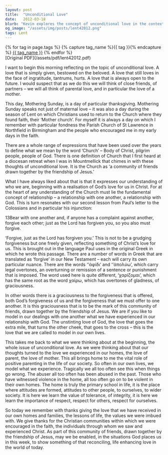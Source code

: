 ```yaml
---
layout: post
title:  "Unconditional Love"
date:   2012-03-18
blurb: "Kevin explores the concept of unconditional love in the context of Mothering Sunday, relating it to the love of God and the love within a community of faith. He emphasizes the importance of forgiveness, graciousness, and positive parenting, drawing parallels between our relationships with each other and our relationship with God."
og_image: "/assets/img/posts/lent42012.png"
tags: Lent
---    
```

<div class="tag-pills">
  {% for tag in page.tags %}
    {% capture tag_name %}{{ tag }}{% endcapture %}
    <a href="{{ site.baseurl }}/tag/{{ tag_name | slugify }}" class="tag-pill">{{ tag_name }}</a>
  {% endfor %}
</div>
[Original PDF](/assets/pdf/lent42012.pdf)

I want to begin this morning reflecting on the topic of unconditional love. A love that is simply given, bestowed on the beloved. A love that still loves in the face of ingratitude, tantrums, hurts. A love that is always open to the future. I would suspect that as we do this we will think of close friends, of partners – we will all think of parental love, and in particular the love of a mother.

This day, Mothering Sunday, is a day of particular thanksgiving. Mothering Sunday speaks not just of maternal love – it was also a day during the season of Lent on which Christians used to return to the Church where they found faith, their ‘Mother church’. For myself it is always a day on which I remember with particular fondness the Parish Church of St Lawrence in Northfield in Birmingham and the people who encouraged me in my early days in the faith.

There are a whole range of expressions that have been used over the years to define what we mean by the word ‘Church’ – Body of Christ, pilgrim people, people of God. There is one definition of Church that I first heard at a diocesan retreat when I was in Mountmellick that chimes in with these thoughts of unconditional love. It is the Church as ‘a community of friends drawn together by the friendship of Jesus.’

What I have always liked about that is that it expresses our understanding of who we are, beginning with a realisation of God’s love for us in Christ. For at the heart of any understanding of the Church must lie the fundamental concept of relationship – a relationship with one another, a relationship with God. This is turn resonates with our second lesson from Paul’s letter to the Colossians and in particular his injunction:

13Bear with one another and, if anyone has a complaint against another, forgive each other; just as the Lord has forgiven you, so you also must forgive.

‘Forgive, just as the Lord has forgiven you.’ This is not to be a grudging forgiveness but one freely given, reflecting something of Christ’s love for us. This is brought out in the language Paul uses in the original Greek in which he wrote this passage. There are a number of words in Greek that are translated as ‘forgive’ in our New Testament – each will carry its own particular nuance. There are the words ‘’ἀφίδι’ and ‘’ἀπολύω’, which carry legal overtones, an overturning or remission of a sentence or punishment that is imposed. The word used here is quite different, ‘χαρίζομαι’, which has the same root as the word χαίρω, which has overtones of gladness, of graciousness.

In other words there is a graciousness to the forgiveness that is offered, both God’s forgiveness of us and the forgiveness that we must offer to one another. It is this graciousness that is to be the mark of this community of friends, drawn together by the friendship of Jesus. We are if you like to model in our dealings with one another what we have experienced in our relationship with God. The unstinting love of God, the love that goes the extra mile, that turns the other cheek, that goes to the cross – this is the love that we are called to model in our own lives.

This takes me back to what we were thinking about at the beginning, the whole issue of unconditional love. As we were thinking about that our thoughts turned to the love we experienced in our homes, the love of parent, the love of mother. This all brings home to me the vital role of positive parenting in the life of our society. So often in our own lives, we model what we experience. Tragically we all too often see this when things go wrong. The abuser all too often has been abused in the past. Those who have witnessed violence in the home, all too often go on to be violent in their own homes. The home is truly the primary school in life, it is the place where attitudes are formed, attitudes to other people, to ourselves, to wider society. It is here we learn the value of tolerance, of integrity, it is here we learn the importance of respect, respect for others, respect for ourselves.

So today we remember with thanks giving the love that we have received in our own homes and families, the lessons of life, the values we were imbued with. We give thanks for the Christian communities within which we were encouraged in the faith, the individuals through whom we saw and experienced Christ. As part of this community of friends, drawn together by the friendship of Jesus, may we be enabled, in the situations God places us in this week, to show something of that reconciling, life enhancing love in the world of today.

